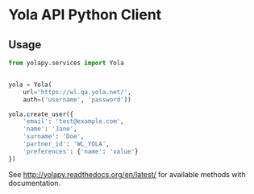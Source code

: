 # Yola API Python Client

## Usage

```python
from yolapy.services import Yola


yola = Yola(
    url='https://wl.qa.yola.net/',
    auth=('username', 'password'))

yola.create_user({
    'email': 'test@example.com',
    'name': 'Jane',
    'surname': 'Doe',
    'partner_id': 'WL_YOLA',
    'preferences': {'name': 'value'}
})
```

See <http://yolapy.readthedocs.org/en/latest/> for available methods with
documentation.
